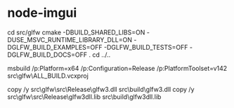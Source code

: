 # node-imgui

cd src/glfw
cmake -DBUILD_SHARED_LIBS=ON -DUSE_MSVC_RUNTIME_LIBRARY_DLL=ON -DGLFW_BUILD_EXAMPLES=OFF -DGLFW_BUILD_TESTS=OFF -DGLFW_BUILD_DOCS=OFF .
cd ../..

msbuild /p:Platform=x64 /p:Configuration=Release /p:PlatformToolset=v142 src\glfw\ALL_BUILD.vcxproj

copy /y src\glfw\src\Release\glfw3.dll src\build\glfw3.dll
copy /y src\glfw\src\Release\glfw3dll.lib src\build\glfw3dll.lib